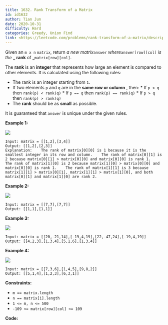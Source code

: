 ```yaml
---
title: 1632. Rank Transform of a Matrix
id: id1632
author: Tian Jun
date: 2020-10-31
difficulty: Hard
categories: Greedy, Union Find
link: <https://leetcode.com/problems/rank-transform-of-a-matrix/description/>
---
```


Given an `m x n` `matrix`, return _a new matrix_`answer`
_where_`answer[row][col]` _is the_ _ **rank** of _`matrix[row][col]`.

The **rank** is an **integer** that represents how large an element is
compared to other elements. It is calculated using the following rules:

  * The rank is an integer starting from `1`.
  * If two elements `p` and `q` are in the **same row or column** , then:     * If `p < q` then `rank(p) < rank(q)`    * If `p == q` then `rank(p) == rank(q)`    * If `p > q` then `rank(p) > rank(q)`
  * The **rank** should be as **small** as possible.

It is guaranteed that `answer` is unique under the given rules.



**Example 1:**

![](https://assets.leetcode.com/uploads/2020/10/18/rank1.jpg)
            
	Input: matrix = [[1,2],[3,4]]    
	Output: [[1,2],[2,3]]    
	Explanation:    The rank of matrix[0][0] is 1 because it is the smallest integer in its row and column.    The rank of matrix[0][1] is 2 because matrix[0][1] > matrix[0][0] and matrix[0][0] is rank 1.    The rank of matrix[1][0] is 2 because matrix[1][0] > matrix[0][0] and matrix[0][0] is rank 1.    The rank of matrix[1][1] is 3 because matrix[1][1] > matrix[0][1], matrix[1][1] > matrix[1][0], and both matrix[0][1] and matrix[1][0] are rank 2.    

**Example 2:**

![](https://assets.leetcode.com/uploads/2020/10/18/rank2.jpg)
            
	Input: matrix = [[7,7],[7,7]]    
	Output: [[1,1],[1,1]]    

**Example 3:**

![](https://assets.leetcode.com/uploads/2020/10/18/rank3.jpg)
            
	Input: matrix = [[20,-21,14],[-19,4,19],[22,-47,24],[-19,4,19]]    
	Output: [[4,2,3],[1,3,4],[5,1,6],[1,3,4]]    

**Example 4:**

![](https://assets.leetcode.com/uploads/2020/10/18/rank4.jpg)
            
	Input: matrix = [[7,3,6],[1,4,5],[9,8,2]]    
	Output: [[5,1,4],[1,2,3],[6,3,1]]    



**Constraints:**

  * `m == matrix.length`
  * `n == matrix[i].length`
  * `1 <= m, n <= 500`
  * `-109 <= matrix[row][col] <= 109`


**Code:**
